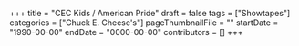 +++
title = "CEC Kids / American Pride"
draft = false
tags = ["Showtapes"]
categories = ["Chuck E. Cheese's"]
pageThumbnailFile = ""
startDate = "1990-00-00"
endDate = "0000-00-00"
contributors = []
+++
